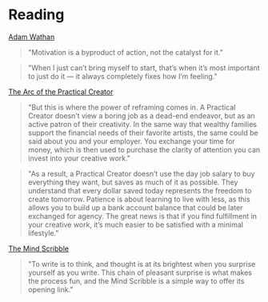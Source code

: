 # Reading

[Adam Wathan](https://twitter.com/adamwathan/status/1520153298023636993)

> "Motivation is a byproduct of action, not the catalyst for it."

> "When I just can’t bring myself to start, that’s when it’s most important to just do it — it always completely fixes how I’m feeling."

[The Arc of the Practical Creator](https://moretothat.com/the-arc-of-the-practical-creator/)

> "But this is where the power of reframing comes in. A Practical Creator doesn’t view a boring job as a dead-end endeavor, but as an active patron of their creativity. In the same way that wealthy families support the financial needs of their favorite artists, the same could be said about you and your employer. You exchange your time for money, which is then used to purchase the clarity of attention you can invest into your creative work."

> "As a result, a Practical Creator doesn’t use the day job salary to buy everything they want, but saves as much of it as possible. They understand that every dollar saved today represents the freedom to create tomorrow. Patience is about learning to live with less, as this allows you to build up a bank account balance that could be later exchanged for agency. The great news is that if you find fulfillment in your creative work, it’s much easier to be satisfied with a minimal lifestyle."

[The Mind Scribble](https://moretothat.com/mind-scribble/)

> "To write is to think, and thought is at its brightest when you surprise yourself as you write. This chain of pleasant surprise is what makes the process fun, and the Mind Scribble is a simple way to offer its opening link."